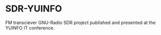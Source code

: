 # SDR-YUINFO
FM transciever GNU-Radio SDR project published and presented at the YUINFO IT conference. <br>
 
